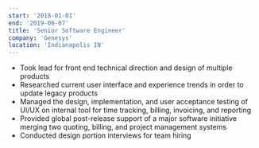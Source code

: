 ```yaml
---
start: '2018-01-01'
end: '2019-06-07'
title: 'Senior Software Engineer'
company: 'Genesys'
location: 'Indianapolis IN'
---
```


- Took lead for front end technical direction and design of multiple products
- Researched current user interface and experience trends in order to update legacy products
- Managed the design, implementation, and user acceptance testing of UI/UX on internal tool for time tracking, billing, invoicing, and reporting
- Provided global post-release support of a major software initiative merging two quoting, billing, and project management systems
- Conducted design portion interviews for team hiring
